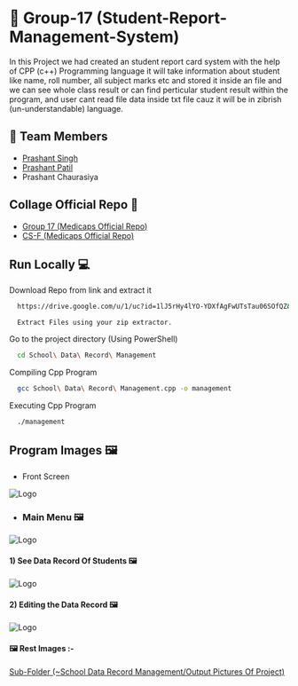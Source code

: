 
# 🎯 Group-17 (Student-Report-Management-System)


In this Project we had created an student report card system with the help of CPP (c++) Programming language it will take information about student like name,       roll number, all subject marks etc and stored it inside an file and we can see whole class result or can find perticular student result within the program, and     user cant read file data inside txt file cauz it will be in zibrish (un-understandable) language.


## 🦸 Team Members

- [Prashant Singh](https://www.linkedin.com/in/prashant-ranjan-singh-b9b6b9217/)
- [Prashant Patil](https://www.linkedin.com/in/prashant-patil-66a930156/)
- Prashant Chaurasiya
## Collage Official Repo 🏫

- [Group 17 (Medicaps Official Repo)](https://github.com/OOP-Projects-By-CS-F/Group-17-Student-Report-Management-System)
- [CS-F (Medicaps Official Repo)](https://github.com/orgs/OOP-Projects-By-CS-F/repositories)

## Run Locally 💻

Download Repo from link and extract it

```bash
  https://drive.google.com/u/1/uc?id=1lJ5rHy4lYO-YDXfAgFwUTsTau06SOfQZ&export=download
```
```
  Extract Files using your zip extractor.
```



Go to the project directory (Using PowerShell)

```bash
  cd School\ Data\ Record\ Management
```

Compiling Cpp Program

```bash
  gcc School\ Data\ Record\ Management.cpp -o management
```

Executing Cpp Program

```bash
  ./management
```


## Program Images 🖼️

- Front Screen
 
![Logo](https://raw.githubusercontent.com/Prashant-ranjan-singh-123/MyAllProgramsInOneRepo/main/2\)%20C%2B%2B%20Language/School%20Data%20Record%20Management/Output%20Pictures%20Of%20Project/Front%20Screen.png)

- ### Main Menu 🖼️

![Logo](https://raw.githubusercontent.com/Prashant-ranjan-singh-123/MyAllProgramsInOneRepo/main/2\)%20C%2B%2B%20Language/School%20Data%20Record%20Management/Output%20Pictures%20Of%20Project/Main%20Menu.png)

#### 1) See Data Record Of Students 🖼️

![Logo](https://raw.githubusercontent.com/Prashant-ranjan-singh-123/MyAllProgramsInOneRepo/main/2\)%20C%2B%2B%20Language/School%20Data%20Record%20Management/Output%20Pictures%20Of%20Project/Result%20Menu.png)

#### 2) Editing the Data Record 🖼️

![Logo](https://raw.githubusercontent.com/Prashant-ranjan-singh-123/MyAllProgramsInOneRepo/main/2\)%20C%2B%2B%20Language/School%20Data%20Record%20Management/Output%20Pictures%20Of%20Project/Entry%20Menu.png)

#### 🖼️ Rest Images :-

[Sub-Folder (~School Data Record Management/Output Pictures Of Project)](https://github.com/Prashant-ranjan-singh-123/MyAllProgramsInOneRepo/tree/main/2\)%20C%2B%2B%20Language/School%20Data%20Record%20Management/Output%20Pictures%20Of%20Project)
